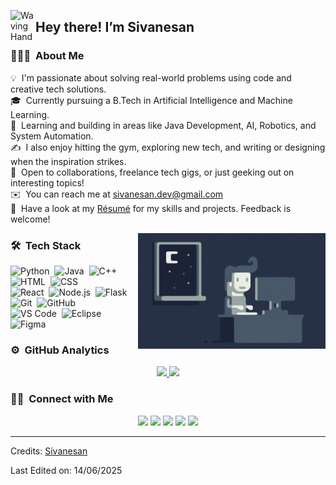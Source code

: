 <p><img alt="Waving Hand" src="./assets/Hand%20Wave.gif" width="40" align="left"></p><h2>Hey there! I’m Sivanesan</h2>

<h3 id="-about-me">👨🏻‍💻 &nbsp;About Me</h3>
<p>💡 &nbsp;I'm passionate about solving real-world problems using code and creative tech solutions.<br>
🎓 &nbsp;Currently pursuing a B.Tech in Artificial Intelligence and Machine Learning.<br>
🌱 &nbsp;Learning and building in areas like Java Development, AI, Robotics, and System Automation.<br>
✍️ &nbsp;I also enjoy hitting the gym, exploring new tech, and writing or designing when the inspiration strikes.<br>
💬 &nbsp;Open to collaborations, freelance tech gigs, or just geeking out on interesting topics!<br>
✉️ &nbsp;You can reach me at <a href="mailto:sivanesan.dev@gmail.com">sivanesan.dev@gmail.com</a><br>
📄 &nbsp;Have a look at my <a href="https://your-portfolio-link.com">Résumé</a> for my skills and projects. Feedback is welcome!</p>

<img alt="Night Coding" src="https://raw.githubusercontent.com/AVS1508/AVS1508/master/assets/Night-Coding.gif" align="right">

<h3 id="-tech-stack">🛠 &nbsp;Tech Stack</h3>
<p>
<img src="https://img.shields.io/badge/-Python-05122A?style=flat&logo=python" alt="Python">&nbsp;
<img src="https://img.shields.io/badge/-Java-05122A?style=flat&logo=Java&logoColor=FFA518" alt="Java">&nbsp;
<img src="https://img.shields.io/badge/-C++-05122A?style=flat&logo=C%2B%2B&logoColor=00599C" alt="C++">&nbsp;
<img src="https://img.shields.io/badge/-HTML-05122A?style=flat&logo=HTML5" alt="HTML">&nbsp;
<img src="https://img.shields.io/badge/-CSS-05122A?style=flat&logo=CSS3&logoColor=1572B6" alt="CSS"><br>
<img src="https://img.shields.io/badge/-React-05122A?style=flat&logo=react" alt="React">&nbsp;
<img src="https://img.shields.io/badge/-Node.js-05122A?style=flat&logo=node.js" alt="Node.js">&nbsp;
<img src="https://img.shields.io/badge/-Flask-05122A?style=flat&logo=flask" alt="Flask">&nbsp;
<img src="https://img.shields.io/badge/-Git-05122A?style=flat&logo=git" alt="Git">&nbsp;
<img src="https://img.shields.io/badge/-GitHub-05122A?style=flat&logo=github" alt="GitHub"><br>
<img src="https://img.shields.io/badge/-VS%20Code-05122A?style=flat&logo=visual-studio-code&logoColor=007ACC" alt="VS Code">&nbsp;
<img src="https://img.shields.io/badge/-Eclipse-05122A?style=flat&logo=eclipse-ide&logoColor=2C2255" alt="Eclipse">&nbsp;
<img src="https://img.shields.io/badge/-Figma-05122A?style=flat&logo=figma" alt="Figma">
</p>

<h3 id="️-github-analytics">⚙️ &nbsp;GitHub Analytics</h3>
<p align="center">
<a href="https://github.com/Sivanesan-R">
  <img height="180em" src="https://github-readme-stats-eight-theta.vercel.app/api?username=Sivanesan-R&show_icons=true&theme=algolia&include_all_commits=true&count_private=true">
  <img height="180em" src="https://github-readme-stats-eight-theta.vercel.app/api/top-langs/?username=Sivanesan-R&layout=compact&langs_count=8&theme=algolia">
</a>
</p>

<h3 id="-connect-with-me">🤝🏻 &nbsp;Connect with Me</h3>
<p align="center">
<a href="https://your-website-link.com"><img src="https://img.shields.io/badge/-sivanesan.dev-3423A6?style=flat&logo=Google-Chrome&logoColor=white"></a>
<a href="https://linkedin.com/in/sivanesan"><img src="https://img.shields.io/badge/-Sivanesan-0077B5?style=flat&logo=Linkedin&logoColor=white"></a>
<a href="mailto:sivanesan.dev@gmail.com"><img src="https://img.shields.io/badge/-sivanesan.dev@gmail.com-D14836?style=flat&logo=Gmail&logoColor=white"></a>
<a href="https://instagram.com/yourusername"><img src="https://img.shields.io/badge/-@yourusername-E4405F?style=flat&logo=Instagram&logoColor=white"></a>
<a href="https://www.behance.net/yourusername"><img src="https://img.shields.io/badge/-@yourusername-1769FF?style=flat&logo=Behance&logoColor=white"></a>
</p>

<hr>
<p>Credits: <a href="https://github.com/sivanesan-ai">Sivanesan</a></p>
<p>Last Edited on: 14/06/2025</p>
